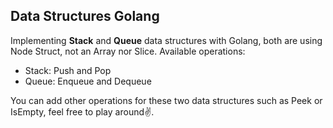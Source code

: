 ## Data Structures Golang
Implementing **Stack** and **Queue** data structures with Golang, both are using Node Struct, not an Array nor Slice. 
Available operations:
 - Stack: Push and Pop
 - Queue: Enqueue and Dequeue

You can add other operations for these two data structures such as Peek or IsEmpty, feel free to play around✌.
